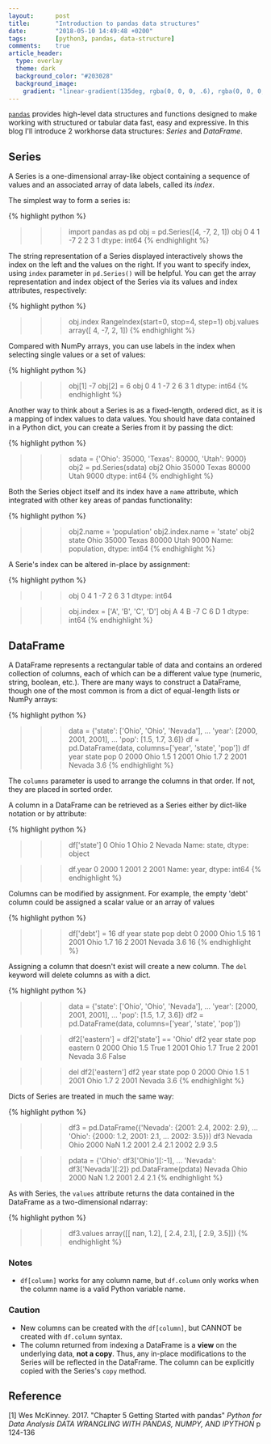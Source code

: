 ```yaml
---
layout:      post
title:       "Introduction to pandas data structures"
date:        "2018-05-10 14:49:48 +0200"
tags:        [python3, pandas, data-structure]
comments:    true
article_header:
  type: overlay
  theme: dark
  background_color: "#203028"
  background_image:
    gradient: "linear-gradient(135deg, rgba(0, 0, 0, .6), rgba(0, 0, 0, .4))"
---
```


[`pandas`][pandas] provides high-level data structures and functions designed to
make working with structured or tabular data fast, easy and expressive.
In this blog I'll introduce 2 workhorse data structures: _Series_ and _DataFrame_.

## Series

A Series is a one-dimensional array-like object containing a sequence of values
and an associated array of data labels, called its _index_.

The simplest way to form a series is:

{% highlight python %}
>>> import pandas as pd
>>> obj = pd.Series([4, -7, 2, 1])
>>> obj
0    4
1   -7
2    2
3    1
dtype: int64
{% endhighlight %}

The string representation of a Series displayed interactively shows the index on
the left and the values on the right. If you want to specify index, using `index`
parameter in `pd.Series()` will be helpful. You can get the array representation
and index object of the Series via its values and index attributes, respectively:

{% highlight python %}
>>> obj.index
RangeIndex(start=0, stop=4, step=1)
>>> obj.values
array([ 4, -7,  2,  1])
{% endhighlight %}

Compared with NumPy arrays, you can use labels in the index when selecting
single values or a set of values:

{% highlight python %}
>>> obj[1]
-7
>>> obj[2] = 6
>>> obj
0    4
1   -7
2    6
3    1
dtype: int64
{% endhighlight %}

Another way to think about a Series is as a fixed-length, ordered dict, as it is
a mapping of index values to data values. You should have data contained in a
Python dict, you can create a Series from it by passing the dict:

{% highlight python %}
>>> sdata = {'Ohio': 35000, 'Texas': 80000, 'Utah': 9000}
>>> obj2 = pd.Series(sdata)
>>> obj2
Ohio     35000
Texas    80000
Utah      9000
dtype: int64
{% endhighlight %}

Both the Series object itself and its index have a `name` attribute, which
integrated with other key areas of pandas functionality:

{% highlight python %}
>>> obj2.name = 'population'
>>> obj2.index.name = 'state'
>>> obj2
state
Ohio     35000
Texas    80000
Utah      9000
Name: population, dtype: int64
{% endhighlight %}

A Serie's index can be altered in-place by assignment:

{% highlight python %}
>>> obj
0    4
1   -7
2    6
3    1
dtype: int64

>>> obj.index = ['A', 'B', 'C', 'D']
>>> obj
A    4
B   -7
C    6
D    1
dtype: int64
{% endhighlight %}

## DataFrame

A DataFrame represents a rectangular table of data and contains an ordered
collection of columns, each of which can be a different value type (numeric,
string, boolean, etc.). There are many ways to construct a DataFrame, though one
of the most common is from a dict of equal-length lists or NumPy arrays:

{% highlight python %}
>>> data = {'state': ['Ohio', 'Ohio', 'Nevada'],
...         'year': [2000, 2001, 2001],
...         'pop': [1.5, 1.7, 3.6]}
>>> df = pd.DataFrame(data, columns=['year', 'state', 'pop'])
>>> df
   year   state  pop
0  2000    Ohio  1.5
1  2001    Ohio  1.7
2  2001  Nevada  3.6
{% endhighlight %}

The `columns` parameter is used to arrange the columns in that order. If not,
they are placed in sorted order.  

A column in a DataFrame can be retrieved as a Series either by dict-like
notation or by attribute:

{% highlight python %}
>>> df['state']
0      Ohio
1      Ohio
2    Nevada
Name: state, dtype: object

>>> df.year
0    2000
1    2001
2    2001
Name: year, dtype: int64
{% endhighlight %}

Columns can be modified by assignment. For example, the empty 'debt' column
could be assigned a scalar value or an array of values

{% highlight python %}
>>> df['debt'] = 16
>>> df
   year   state  pop  debt
0  2000    Ohio  1.5    16
1  2001    Ohio  1.7    16
2  2001  Nevada  3.6    16
{% endhighlight %}

Assigning a column that doesn't exist will create a new column. The `del`
keyword will delete columns as with a dict.

{% highlight python %}
>>> data = {'state': ['Ohio', 'Ohio', 'Nevada'],
...         'year': [2000, 2001, 2001],
...         'pop': [1.5, 1.7, 3.6]}
>>> df2 = pd.DataFrame(data, columns=['year', 'state', 'pop'])

>>> df2['eastern'] = df2['state'] == 'Ohio'
>>> df2
   year   state  pop  eastern
0  2000    Ohio  1.5     True
1  2001    Ohio  1.7     True
2  2001  Nevada  3.6    False

>>> del df2['eastern']
>>> df2
   year   state  pop
0  2000    Ohio  1.5
1  2001    Ohio  1.7
2  2001  Nevada  3.6
{% endhighlight %}

Dicts of Series are treated in much the same way:

{% highlight python %}
>>> df3 = pd.DataFrame({'Nevada': {2001: 2.4, 2002: 2.9},
...                     'Ohio': {2000: 1.2, 2001: 2.1,
...                              2002: 3.5}})
>>> df3
      Nevada  Ohio
2000     NaN   1.2
2001     2.4   2.1
2002     2.9   3.5

>>> pdata = {'Ohio': df3['Ohio'][:-1],
...          'Nevada': df3['Nevada'][:2]}
>>> pd.DataFrame(pdata)
      Nevada  Ohio
2000     NaN   1.2
2001     2.4   2.1
{% endhighlight %}

As with Series, the `values` attribute returns the data contained in the
DataFrame as a two-dimensional ndarray:

{% highlight python %}
>>> df3.values
array([[ nan,  1.2],
       [ 2.4,  2.1],
       [ 2.9,  3.5]])
{% endhighlight %}

### Notes

- `df[column]` works for any column name, but `df.column` only works when the
column name is a valid Python variable name.

### Caution

- New columns can be created with the `df[column]`, but CANNOT be created with
`df.column` syntax.
- The column returned from indexing a DataFrame is a **view** on the underlying
data, **not a copy**. Thus, any in-place modifications to the Series will be
reflected in the DataFrame. The column can be explicitly copied with the
Series's `copy` method.



## Reference

[1] Wes McKinney. 2017. "Chapter 5 Getting Started with pandas" _Python for Data
Analysis DATA WRANGLING WITH PANDAS, NUMPY, AND IPYTHON_ p 124-136


[pandas]: https://pandas.pydata.org
